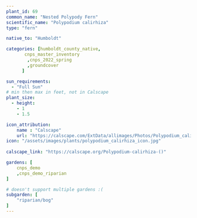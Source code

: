 ```yaml
---
plant_id: 69
common_name: "Nested Polypody Fern"
scientific_name: "Polypodium calirhiza"
type: "fern"

native_to: "Humboldt"

categories: [humboldt_county_native,
       cnps_master_inventory
        ,cnps_2022_spring
        ,groundcover
      ]

sun_requirements:
  - "Full Sun"
# min then max in feet, not in Calscape
plant_size:
  - height: 
    - 1
    - 1.5

icon_attribution: 
    name : "Calscape"
    url: "https://calscape.com/ExtData/allimages/Photos/Polypodium_calirhiza_image50.jpg" 
icon: "/assets/images/plants/polypodium_calirhiza_icon.jpg"
 
calscape_link: "https://calscape.org/Polypodium-calirhiza-()"

gardens: [
    cnps_demo
    ,cnps_demo_riparian
]

# doesn't support multiple gardens :(
subgarden: [
    "riparian/bog"
]
---
```



